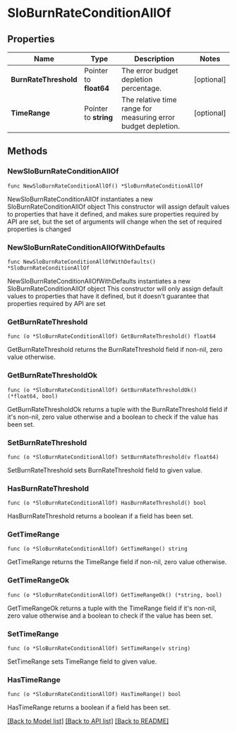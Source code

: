 # SloBurnRateConditionAllOf

## Properties

Name | Type | Description | Notes
------------ | ------------- | ------------- | -------------
**BurnRateThreshold** | Pointer to **float64** | The error budget depletion percentage. | [optional] 
**TimeRange** | Pointer to **string** | The relative time range for measuring error budget depletion. | [optional] 

## Methods

### NewSloBurnRateConditionAllOf

`func NewSloBurnRateConditionAllOf() *SloBurnRateConditionAllOf`

NewSloBurnRateConditionAllOf instantiates a new SloBurnRateConditionAllOf object
This constructor will assign default values to properties that have it defined,
and makes sure properties required by API are set, but the set of arguments
will change when the set of required properties is changed

### NewSloBurnRateConditionAllOfWithDefaults

`func NewSloBurnRateConditionAllOfWithDefaults() *SloBurnRateConditionAllOf`

NewSloBurnRateConditionAllOfWithDefaults instantiates a new SloBurnRateConditionAllOf object
This constructor will only assign default values to properties that have it defined,
but it doesn't guarantee that properties required by API are set

### GetBurnRateThreshold

`func (o *SloBurnRateConditionAllOf) GetBurnRateThreshold() float64`

GetBurnRateThreshold returns the BurnRateThreshold field if non-nil, zero value otherwise.

### GetBurnRateThresholdOk

`func (o *SloBurnRateConditionAllOf) GetBurnRateThresholdOk() (*float64, bool)`

GetBurnRateThresholdOk returns a tuple with the BurnRateThreshold field if it's non-nil, zero value otherwise
and a boolean to check if the value has been set.

### SetBurnRateThreshold

`func (o *SloBurnRateConditionAllOf) SetBurnRateThreshold(v float64)`

SetBurnRateThreshold sets BurnRateThreshold field to given value.

### HasBurnRateThreshold

`func (o *SloBurnRateConditionAllOf) HasBurnRateThreshold() bool`

HasBurnRateThreshold returns a boolean if a field has been set.

### GetTimeRange

`func (o *SloBurnRateConditionAllOf) GetTimeRange() string`

GetTimeRange returns the TimeRange field if non-nil, zero value otherwise.

### GetTimeRangeOk

`func (o *SloBurnRateConditionAllOf) GetTimeRangeOk() (*string, bool)`

GetTimeRangeOk returns a tuple with the TimeRange field if it's non-nil, zero value otherwise
and a boolean to check if the value has been set.

### SetTimeRange

`func (o *SloBurnRateConditionAllOf) SetTimeRange(v string)`

SetTimeRange sets TimeRange field to given value.

### HasTimeRange

`func (o *SloBurnRateConditionAllOf) HasTimeRange() bool`

HasTimeRange returns a boolean if a field has been set.


[[Back to Model list]](../README.md#documentation-for-models) [[Back to API list]](../README.md#documentation-for-api-endpoints) [[Back to README]](../README.md)


